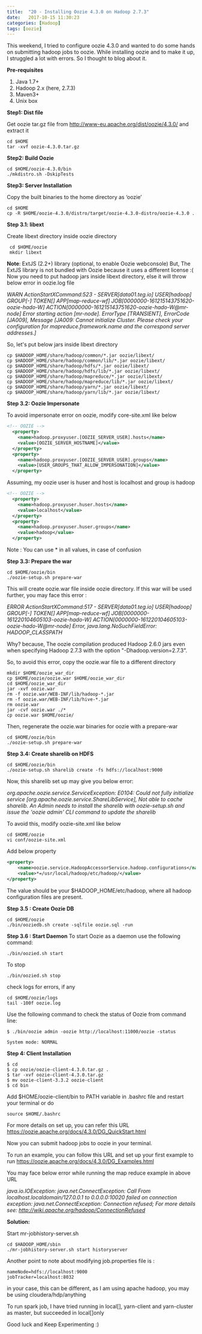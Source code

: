 ```yaml
---
title:  "20 - Installing Oozie 4.3.0 on Hadoop 2.7.3"
date:   2017-10-15 11:30:23
categories: [Hadoop]
tags: [oozie]
---
```

This weekend, I tried to configure oozie 4.3.0 and wanted to do some hands on submitting hadoop jobs to oozie. While installing oozie and to make it up, I struggled a lot with errors. So I thought to blog about it.

**Pre-requisites**

1. Java 1.7+
2. Hadoop 2.x (here, 2.7.3)
3. Maven3+
4. Unix box

**Step1: Dist file**

Get oozie tar.gz file from http://www-eu.apache.org/dist/oozie/4.3.0/ and extract it

```shell
cd $HOME
tar -xvf oozie-4.3.0.tar.gz
```

**Step2: Build Oozie**

```shell
cd $HOME/oozie-4.3.0/bin
./mkdistro.sh -DskipTests
```

**Step3: Server Installation**


Copy the built binaries to the home directory as ‘oozie’

```shell
cd $HOME
cp -R $HOME/oozie-4.3.0/distro/target/oozie-4.3.0-distro/oozie-4.3.0 .
```

 **Step 3.1: libext**

 Create libext directory inside oozie directory

```shell
 cd $HOME/oozie
 mkdir libext
```
**Note**: ExtJS (2.2+) library (optional, to enable Oozie webconsole)
But, The ExtJS library is not bundled with Oozie because it uses a different license :(
Now you need to put hadoop jars inside libext directory, else it will throw below error in oozie.log file



*WARN ActionStartXCommand:523 - SERVER[data01.teg.io] USER[hadoop]*
*GROUP[-] TOKEN[] APP[map-reduce-wf]*
*JOB[0000000-161215143751620-oozie-hado-W]*
*ACTION[0000000-161215143751620-oozie-hado-W@mr-node] Error starting*
*action [mr-node]. ErrorType [TRANSIENT], ErrorCode [JA009], Message*
*[JA009: Cannot initialize Cluster. Please check your configuration for*
*mapreduce.framework.name and the correspond server addresses.]*



So, let's put below jars inside libext directory

```shell
cp $HADOOP_HOME/share/hadoop/common/*.jar oozie/libext/
cp $HADOOP_HOME/share/hadoop/common/lib/*.jar oozie/libext/
cp $HADOOP_HOME/share/hadoop/hdfs/*.jar oozie/libext/
cp $HADOOP_HOME/share/hadoop/hdfs/lib/*.jar oozie/libext/
cp $HADOOP_HOME/share/hadoop/mapreduce/*.jar oozie/libext/
cp $HADOOP_HOME/share/hadoop/mapreduce/lib/*.jar oozie/libext/
cp $HADOOP_HOME/share/hadoop/yarn/*.jar oozie/libext/
cp $HADOOP_HOME/share/hadoop/yarn/lib/*.jar oozie/libext/
```

**Step 3.2: Oozie Impersonate**

To avoid impersonate error on oozie, modify core-site.xml like below

```xml
<!-- OOZIE -->
  <property>
    <name>hadoop.proxyuser.[OOZIE_SERVER_USER].hosts</name>
    <value>[OOZIE_SERVER_HOSTNAME]</value>
  </property>
  <property>
    <name>hadoop.proxyuser.[OOZIE_SERVER_USER].groups</name>
    <value>[USER_GROUPS_THAT_ALLOW_IMPERSONATION]</value>
  </property>
```

Assuming, my oozie user is huser and host is localhost and group is hadoop

```xml
<!-- OOZIE -->
  <property>
    <name>hadoop.proxyuser.huser.hosts</name>
    <value>localhost</value>
  </property>
  <property>
    <name>hadoop.proxyuser.huser.groups</name>
    <value>hadoop</value>
  </property>
```

Note : You can use * in all values, in case of confusion

**Step 3.3: Prepare the war**

```shell
cd $HOME/oozie/bin
./oozie-setup.sh prepare-war
```
This will create oozie.war file inside oozie directory.
If this war will be used further, you may face this error :

*ERROR ActionStartXCommand:517 - SERVER[data01.teg.io] USER[hadoop]*
*GROUP[-] TOKEN[] APP[map-reduce-wf]*
*JOB[0000000-161220104605103-oozie-hado-W]*
*ACTION[0000000-161220104605103-oozie-hado-W@mr-node] Error,*
*java.lang.NoSuchFieldError: HADOOP_CLASSPATH*

Why? because, The oozie compilation produced Hadoop 2.6.0 jars even when specifying Hadoop 2.7.3 with the option "-Dhadoop.version=2.7.3". 

So, to avoid this error, 
copy the oozie.war file to a different directory

```shell
mkdir $HOME/oozie_war_dir
cp $HOME/oozie/oozie.war $HOME/oozie_war_dir
cd $HOME/oozie_war_dir
jar -xvf oozie.war
rm -f oozie.war/WEB-INF/lib/hadoop-*.jar
rm -f oozie.war/WEB-INF/lib/hive-*.jar
rm oozie.war
jar -cvf oozie.war ./*
cp oozie.war $HOME/oozie/
```

Then, regenerate the oozie.war binaries for oozie with a prepare-war

```shell
cd $HOME/oozie/bin
./oozie-setup.sh prepare-war
```

**Step 3.4: Create sharelib on HDFS**

```shell
cd $HOME/oozie/bin
./oozie-setup.sh sharelib create -fs hdfs://localhost:9000
```

Now, this sharelib set up may give you below error:

*org.apache.oozie.service.ServiceException: E0104: Could not fully*
*initialize service [org.apache.oozie.service.ShareLibService], Not*
*able to cache sharelib. An Admin needs to install the sharelib with*
*oozie-setup.sh and issue the 'oozie admin' CLI command to update the*
*sharelib*

To avoid this, modify oozie-site.xml like below

```shell
cd $HOME/oozie
vi conf/oozie-site.xml
```

Add below property

```xml
<property>          
    <name>oozie.service.HadoopAccessorService.hadoop.configurations</name> 
	<value>*=/usr/local/hadoop/etc/hadoop/</value>
</property>
```

The value should be your $HADOOP_HOME/etc/hadoop, where all hadoop configuration files are present.

**Step 3.5 : Create Oozie DB**

```shell
cd $HOME/oozie
./bin/ooziedb.sh create -sqlfile oozie.sql -run
```
**Step 3.6 : Start Daemon**
To start Oozie as a daemon use the following command:

```shell
./bin/oozied.sh start
```

To stop

```shell
./bin/oozied.sh stop
```
check logs for errors, if any

```shell
cd $HOME/oozie/logs
tail -100f oozie.log
```
Use the following command to check the status of Oozie from command line:

```shell
$ ./bin/oozie admin -oozie http://localhost:11000/oozie -status
```

```shell
System mode: NORMAL
```
**Step 4: Client Installation**

```shell
$ cd
$ cp oozie/oozie-client-4.3.0.tar.gz .
$ tar -xvf oozie-client-4.3.0.tar.gz
$ mv oozie-client-3.3.2 oozie-client
$ cd bin
```
Add $HOME/oozie-client/bin to PATH variable in .bashrc file and restart your terminal or do

```shell
source $HOME/.bashrc
```

For more details on set up, you can refer this URL
https://oozie.apache.org/docs/4.3.0/DG_QuickStart.html

Now you can submit hadoop jobs to oozie in your terminal.

To run an example, you can follow this URL and set up your first example to run
https://oozie.apache.org/docs/4.3.0/DG_Examples.html

You may face below error while running the map reduce example in above URL

*java.io.IOException: java.net.ConnectException: Call From*
*localhost.localdomain/127.0.0.1 to 0.0.0.0:10020 failed on connection*
*exception: java.net.ConnectException: Connection refused; For more*
*details see:  http://wiki.apache.org/hadoop/ConnectionRefused*

**Solution:**

Start mr-jobhistory-server.sh

```shell
cd $HADOOP_HOME/sbin
./mr-jobhistory-server.sh start historyserver
```

Another point to note about modifying job.properties file is :

```shell
nameNode=hdfs://localhost:9000
jobTracker=localhost:8032
```

in your case, this can be different, as I am using apache hadoop, you may be using cloudera/hdp/anything

To run spark job, I have tried running in local[], yarn-client and
yarn-cluster as master, but succeeded in local[]only

Good luck and Keep Experimenting :)
